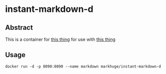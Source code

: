 # instant-markdown-d

## Abstract

This is a container for [this thing](https://github.com/suan/instant-markdown-d) for use with [this thing](https://github.com/suan/vim-instant-markdown)

## Usage

`docker run -d -p 8090:8090 --name markdown markhuge/instant-markdown-d`
